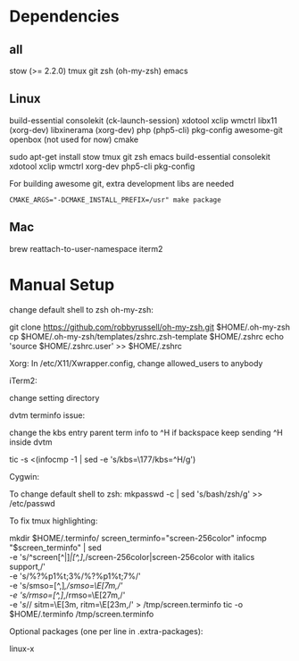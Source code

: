 # Dependencies

## all

stow (>= 2.2.0)
tmux
git
zsh (oh-my-zsh)
emacs

## Linux

build-essential
consolekit (ck-launch-session)
xdotool
xclip
wmctrl
libx11      (xorg-dev)
libxinerama (xorg-dev)
php         (php5-cli)
pkg-config
awesome-git
openbox (not used for now)
cmake

sudo apt-get install stow tmux git zsh emacs build-essential consolekit xdotool xclip wmctrl xorg-dev php5-cli pkg-config

For building awesome git, extra development libs are needed

`CMAKE_ARGS="-DCMAKE_INSTALL_PREFIX=/usr" make package` 

## Mac
brew
reattach-to-user-namespace
iterm2

# Manual Setup

change default shell to zsh
oh-my-zsh:

git clone https://github.com/robbyrussell/oh-my-zsh.git $HOME/.oh-my-zsh
cp $HOME/.oh-my-zsh/templates/zshrc.zsh-template $HOME/.zshrc
echo 'source $HOME/.zshrc.user' >> $HOME/.zshrc

Xorg:
In /etc/X11/Xwrapper.config, change allowed_users to anybody

iTerm2:

change setting directory

dvtm terminfo issue:

change the kbs entry parent term info to ^H if backspace keep sending ^H inside dvtm

tic -s <(infocmp -1 | sed -e 's/kbs=\\177/kbs=^H/g')

Cygwin:

To change default shell to zsh:
mkpasswd -c | sed 's/bash/zsh/g' >> /etc/passwd

To fix tmux highlighting:

mkdir $HOME/.terminfo/
screen_terminfo="screen-256color"
infocmp "$screen_terminfo" | sed \
          -e 's/^screen[^|]*|[^,]*,/screen-256color|screen-256color with italics support,/' \
          -e 's/%?%p1%t;3%/%?%p1%t;7%/' \
          -e 's/smso=[^,]*,/smso=\\E[7m,/' \
          -e 's/rmso=[^,]*,/rmso=\\E[27m,/' \
          -e '$s/$/ sitm=\\E[3m, ritm=\\E[23m,/' > /tmp/screen.terminfo
tic -o $HOME/.terminfo /tmp/screen.terminfo

Optional packages (one per line in .extra-packages):

linux-x
